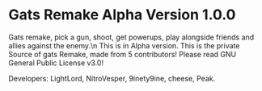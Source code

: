 # Gats Remake Alpha Version 1.0.0
Gats remake, pick a gun, shoot, get powerups, play alongside friends and allies against the enemy.\n
This is in Alpha version.
This is the private Source of gats Remake, made from 5 contributors!
Please read GNU General Public License v3.0!

Developers:
LightLord, NitroVesper, 9inety9ine, cheese, Peak.

